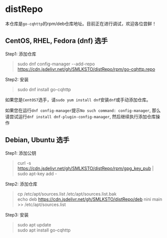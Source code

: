 # distRepo

本仓库是`go-cqhttp`的rpm/deb仓库地址。目前正在进行调试，欢迎各位尝鲜！

## CentOS, RHEL, Fedora (dnf) 选手
Step1: 添加仓库
> sudo dnf config-manager --add-repo https://cdn.jsdelivr.net/gh/SMLKSTO/distRepo/rpm/go-cqhttp.repo  
 
Step2: 安装

> sudo dnf install go-cqhttp

如果您是`CentOS7`选手，请`sudo yum install dnf`安装`dnf`或手动添加仓库。  

如果您在运行`dnf config-manager`提示`No such command: config-manager`, 那么请尝试运行`dnf install dnf-plugin-config-manager`, 然后继续执行添加仓库操作

## Debian, Ubuntu 选手

Step1: 添加公钥
> curl -s https://cdn.jsdelivr.net/gh/SMLKSTO/distRepo/rpm/gpg_key_pub | sudo apt-key add -

Step2: 添加仓库
> cp /etc/apt/sources.list /etc/apt/sources.list.bak  
> echo deb https://cdn.jsdelivr.net/gh/SMLKSTO/distRepo/deb nini main >> /etc/apt/sources.list

Step3: 安装
>sudo apt update  
>sudo apt install go-cqhttp
